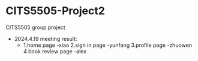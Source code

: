 # CITS5505-Project2
CITS5505 group project 
- 2024.4.19 meeting result:
  - 1.home page -xiao
2.sign in page -yunfang
3.profile page -zhuowen
4.book review page -alex
